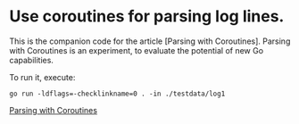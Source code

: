 # Use coroutines for parsing log lines.

This is the companion code for the article [Parsing with Coroutines].
Parsing with Coroutines is an experiment, to evaluate the potential of new Go capabilities.

To run it, execute:
```
go run -ldflags=-checklinkname=0 . -in ./testdata/log1
```

[Parsing with Coroutines](https://trout-software.notion.site/Parsing-with-Coroutines-13bf9f8a093980d7a0fcf41b81594677)